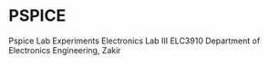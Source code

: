 # PSPICE
Pspice Lab Experiments
Electronics Lab III ELC3910
Department of Electronics Engineering, 
Zakir
